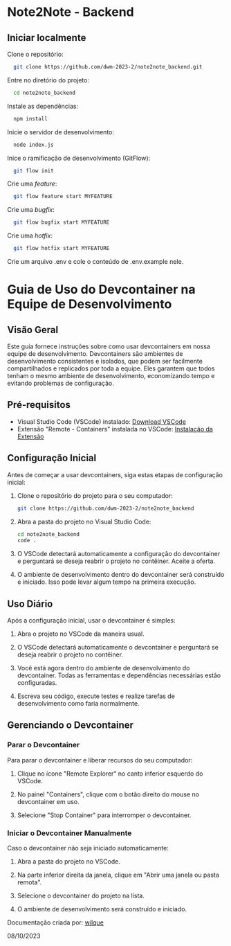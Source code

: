 ﻿# Note2Note - Backend

## Iniciar localmente

Clone o repositório:

```bash
  git clone https://github.com/dwm-2023-2/note2note_backend.git
```

Entre no diretório do projeto:
```bash
  cd note2note_backend
```

Instale as dependências:
```bash
  npm install
```

Inicie o servidor de desenvolvimento:
```bash
  node index.js
```

Inice o ramificação de desenvolvimento (GitFlow):
```bash
  git flow init
```
Crie uma *feature*:
```bash
  git flow feature start MYFEATURE
```

Crie uma *bugfix*:
```bash
  git flow bugfix start MYFEATURE
```

Crie uma *hotfix*:
```bash
  git flow hotfix start MYFEATURE
```

Crie um arquivo .env e cole o conteúdo de .env.example nele.

# Guia de Uso do Devcontainer na Equipe de Desenvolvimento

## Visão Geral

Este guia fornece instruções sobre como usar devcontainers em nossa equipe de desenvolvimento. Devcontainers são ambientes de desenvolvimento consistentes e isolados, que podem ser facilmente compartilhados e replicados por toda a equipe. Eles garantem que todos tenham o mesmo ambiente de desenvolvimento, economizando tempo e evitando problemas de configuração.

## Pré-requisitos

- Visual Studio Code (VSCode) instalado: [Download VSCode](https://code.visualstudio.com/)
- Extensão "Remote - Containers" instalada no VSCode: [Instalação da Extensão](https://marketplace.visualstudio.com/items?itemName=ms-vscode-remote.remote-containers)

## Configuração Inicial

Antes de começar a usar devcontainers, siga estas etapas de configuração inicial:

1. Clone o repositório do projeto para o seu computador:

    ```bash
    git clone https://github.com/dwm-2023-2/note2note_backend
    ```

2. Abra a pasta do projeto no Visual Studio Code:

    ```bash
    cd note2note_backend
    code .
    ```

3. O VSCode detectará automaticamente a configuração do devcontainer e perguntará se deseja reabrir o projeto no contêiner. Aceite a oferta.

4. O ambiente de desenvolvimento dentro do devcontainer será construído e iniciado. Isso pode levar algum tempo na primeira execução.

## Uso Diário

Após a configuração inicial, usar o devcontainer é simples:

1. Abra o projeto no VSCode da maneira usual.

2. O VSCode detectará automaticamente o devcontainer e perguntará se deseja reabrir o projeto no contêiner.

3. Você está agora dentro do ambiente de desenvolvimento do devcontainer. Todas as ferramentas e dependências necessárias estão configuradas.

4. Escreva seu código, execute testes e realize tarefas de desenvolvimento como faria normalmente.

## Gerenciando o Devcontainer

### Parar o Devcontainer

Para parar o devcontainer e liberar recursos do seu computador:

1. Clique no ícone "Remote Explorer" no canto inferior esquerdo do VSCode.

2. No painel "Containers", clique com o botão direito do mouse no devcontainer em uso.

3. Selecione "Stop Container" para interromper o devcontainer.

### Iniciar o Devcontainer Manualmente

Caso o devcontainer não seja iniciado automaticamente:

1. Abra a pasta do projeto no VSCode.

2. Na parte inferior direita da janela, clique em "Abrir uma janela ou pasta remota".

3. Selecione o devcontainer do projeto na lista.

4. O ambiente de desenvolvimento será construído e iniciado.

Documentação criada por: [wilque](https://github.com/uiuqm)

08/10/2023